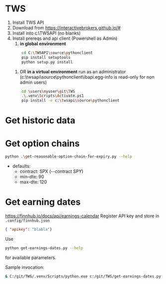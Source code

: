 # TWS
1. Install TWS API
  1. Download from https://interactivebrokers.github.io/#
  1. Install into c:\TWSAPI (no blanks)
  1. Install prereqs and api client (Powershell as Admin)
      1. **in global environment**
      ```bash
          cd C:\TWSAPI\source\pythonclient
          pip install setuptools
          python setup.py install
      ```
      1. OR **in a virtual environment**
      run as an administrator (c:\twsapi\source\pythonclient\ibapi.egg-info is read-only for non admin users)
      ```bash
          cd \users\myuser\git\TWS 
          .\.venv\Scripts\Activate.ps1
          pip install -e c:\twsapi\source\pythonclient
      ```

# Get historic data

# Get option chains
```bash
python .\get-reasonable-option-chain-for-expiry.py --help
```
- defaults:
  - contract: SPX (--contract SPY)
  - min-dte: 90
  - max-dte: 120

# Get earning dates
https://finnhub.io/docs/api/earnings-calendar Register API key and store in `.config/finnhub.json`
```json
{ "apikey": "blabla"}
```

Use 
```bash
python get-earnings-dates.py --help
```
for available parameters.

Sample invocation:
```bash
& C:/git/TWS/.venv/Scripts/python.exe c:/git/TWS/get-earnings-dates.py --skip-weekly-options --output c:/temp
```